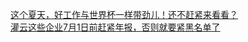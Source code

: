   
[这个夏天，好工作与世界杯一样带劲儿！ ​ 还不赶紧来看看？](http://www.dianyue.me/archives/400/ynxh2cy1ctd6ntyf/)  
[灌云这些企业7月1日前赶紧年报，否则就要紧黑名单了](http://www.dianyue.me/archives/599/xu9auk0v40thyyfb/)